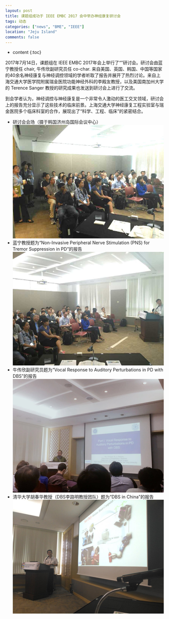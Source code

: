 ```yaml
---
layout: post
title: 课题组成功于 IEEE EMBC 2017 会中举办神经康复研讨会
tags: 动态
categories: ["news", "BME", "IEEE"]
location: "Jeju Island"
comments: false
---
```

* content
{:toc}


2017年7月14日，课题组在 IEEE EMBC 2017年会上举行了“”研讨会。研讨会由蓝宁教授任 chair, 牛传欣副研究员任 co-char. 来自美国、英国、韩国、中国等国家的40余名神经康复与神经调控领域的学者听取了报告并展开了热烈讨论。来自上海交通大学医学院附属瑞金医院功能神经外科的李殿友教授，以及美国南加州大学的 Terence Sanger 教授的研究成果也发送到研讨会上进行了交流。

到会学者认为，神经调控与神经康复是一个非常令人激动的医工交叉领域，研讨会上的报告充分显示了这些技术的临床前景。上海交通大学神经康复工程实验室与瑞金医院多个临床科室的合作，展现出了“科学、工程、临床”的紧密结合。


* 研讨会会场（摄于韩国济州岛国际会议中心）
![](/images/ieee_embc_2017_overall.jpg)
* 蓝宁教授题为“Non-Invasive Peripheral Nerve Stimulation (PNS) for Tremor Suppression in PD”的报告
![](/images/ieee_embc_2017_lan_talk.jpg)
* 牛传欣副研究员题为“Vocal Response to Auditory Perturbations in PD with DBS”的报告
![](/images/ieee_embc_2017_niu_talk.jpg)
* 清华大学胡春华教授（DBS李路明教授团队）题为“DBS in China”的报告
![](/images/ieee_embc_2017_hu_talk.jpg)


